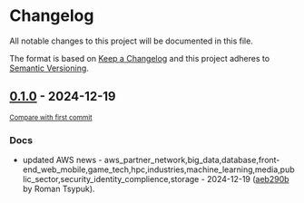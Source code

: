 # Changelog

All notable changes to this project will be documented in this file.

The format is based on [Keep a Changelog](http://keepachangelog.com/en/1.0.0/)
and this project adheres to [Semantic Versioning](http://semver.org/spec/v2.0.0.html).

<!-- insertion marker -->
## [0.1.0](https://github.com/tsypuk/aws-news/releases/tag/ver-2024-12-190.1.0) - 2024-12-19

<small>[Compare with first commit](https://github.com/tsypuk/aws-news/compare/063eae39ba1c3f67288499da54b904293b1d3784...ver-2024-12-19)</small>

### Docs

- updated AWS news - aws_partner_network,big_data,database,front-end_web_mobile,game_tech,hpc,industries,machine_learning,media,public_sector,security_identity_complience,storage - 2024-12-19 ([aeb290b](https://github.com/tsypuk/aws-news/commit/aeb290b3d372d636fa52fa2f1dbd58e41e8c583f) by Roman Tsypuk).

